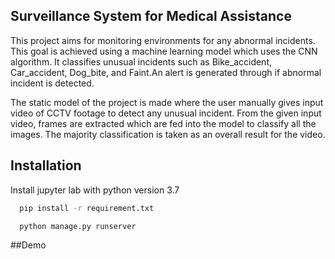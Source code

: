 ## Surveillance System for Medical Assistance

This project aims for monitoring environments for any 
abnormal incidents. This goal is achieved using a machine learning model 
which uses the CNN algorithm. It classifies unusual incidents such as Bike_accident, 
Car_accident, Dog_bite, and Faint.An alert is generated through if abnormal incident is detected.

The static model of the project is made where the user manually gives input video 
of CCTV footage to detect any unusual incident. From the given input video, frames 
are extracted which are fed into the model to classify all the images. The majority 
classification is taken as an overall result for the video.

## Installation

Install jupyter lab with python version 3.7

```bash
  pip install -r requirement.txt
```
```bash
  python manage.py runserver
```
##Demo

